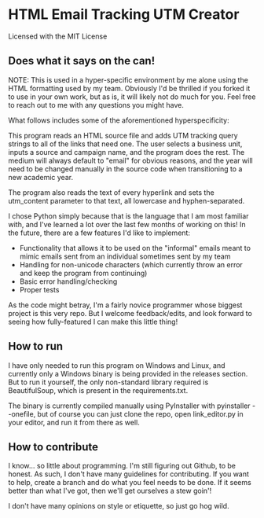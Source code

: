 # HTML Email Tracking UTM Creator

Licensed with the MIT License

## Does what it says on the can!

NOTE: This is used in a hyper-specific environment by me alone using the HTML formatting used by my team. Obviously I'd be thrilled if you forked it to use in your own work, but as is, it will likely not do much for you. Feel free to reach out to me with any questions you might have.

What follows includes some of the aforementioned hyperspecificity:

This program reads an HTML source file and adds UTM tracking query strings to all of the links that need one. The user selects a business unit, inputs a source and campaign name, and the program does the rest. The medium will always default to "email" for obvious reasons, and the year will need to be changed manually in the source code when transitioning to a new academic year.

The program also reads the text of every hyperlink and sets the utm_content parameter to that text, all lowercase and hyphen-separated. 

I chose Python simply because that is the language that I am most familiar with, and I've learned a lot over the last few months of working on this! In the future, there are a few features I'd like to implement:

- Functionality that allows it to be used on the "informal" emails meant to mimic emails sent from an individual sometimes sent by my team
- Handling for non-unicode characters (which currently throw an error and keep the program from continuing)
- Basic error handling/checking
- Proper tests

As the code might betray, I'm a fairly novice programmer whose biggest project is this very repo. But I welcome feedback/edits, and look forward to seeing how fully-featured I can make this little thing!

## How to run

I have only needed to run this program on Windows and Linux, and currently only a Windows binary is being provided in the releases section. But to run it yourself, the only non-standard library required is BeautifulSoup, which is present in the requirements.txt.

The binary is currently compiled manually using PyInstaller with pyinstaller --onefile, but of course you can just clone the repo, open link_editor.py in your editor, and run it from there as well.

## How to contribute

I know... so little about programming. I'm still figuring out Github, to be honest. As such, I don't have many guidelines for contributing. If you want to help, create a branch and do what you feel needs to be done. If it seems better than what I've got, then we'll get ourselves a stew goin'!

I don't have many opinions on style or etiquette, so just go hog wild.
